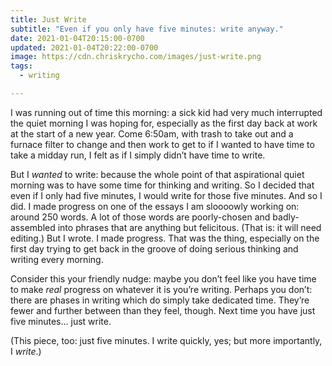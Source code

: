 ```yaml
---
title: Just Write
subtitle: "Even if you only have five minutes: write anyway."
date: 2021-01-04T20:15:00-0700
updated: 2021-01-04T20:22:00-0700
image: https://cdn.chriskrycho.com/images/just-write.png
tags:
  - writing

---
```


I was running out of time this morning: a sick kid had very much interrupted the quiet morning I was hoping for, especially as the first day back at work at the start of a new year. Come 6:50am, with trash to take out and a furnace filter to change and then work to get to if I wanted to have time to take a midday run, I felt as if I simply didn’t have time to write.

But I *wanted* to write: because the whole point of that aspirational quiet morning was to have some time for thinking and writing. So I decided that even if I only had five minutes, I would write for those five minutes. And so I did. I made progress on one of the essays I am sloooowly working on: around 250 words. A lot of those words are poorly-chosen and badly-assembled into phrases that are anything but felicitous. (That is: it will need editing.) But I wrote. I made progress. That was the thing, especially on the first day trying to get back in the groove of doing serious thinking and writing every morning.

Consider this your friendly nudge: maybe you don’t feel like you have time to make *real* progress on whatever it is you’re writing. Perhaps you don’t: there are phases in writing which do simply take dedicated time. They’re fewer and further between than they feel, though. Next time you have just five minutes… just write.

(This piece, too: just five minutes. I write quickly, yes; but more importantly, I *write*.) 
